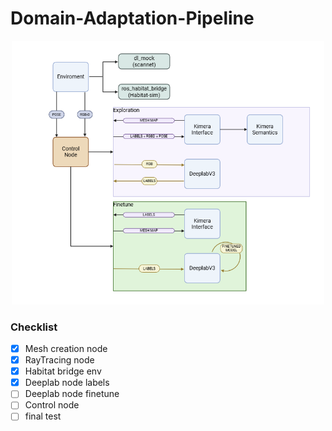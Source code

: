 # Domain-Adaptation-Pipeline
<p align="center">
  <img src="Docs/diagram.png" alt="System Diagram" width="500"/>
</p>

### Checklist
- [x] Mesh creation node
- [x] RayTracing node
- [x] Habitat bridge env
- [x] Deeplab node labels
- [ ] Deeplab node finetune
- [ ] Control node
- [ ] final test